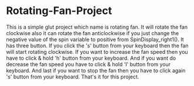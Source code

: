 # Rotating-Fan-Project
This is a simple glut project which name is rotating fan. It will rotate the fan clockwise also it can rotate the fan anticlockwise if you just change the negative value of the spin variable to positive from SpinDisplay_right1(). It has three button. If you click the 's' button from your keyboard then the fan will start rotating clockwise. If you want to increase the fan speed then you have to click & hold 'h' button from your keyboard. And if you want do decrease the fan speed you have to click & hold 'l' button from your keyboard. And last if you want to stop the fan then you have to click again 's' button from your keyboard. That's it for this project.
